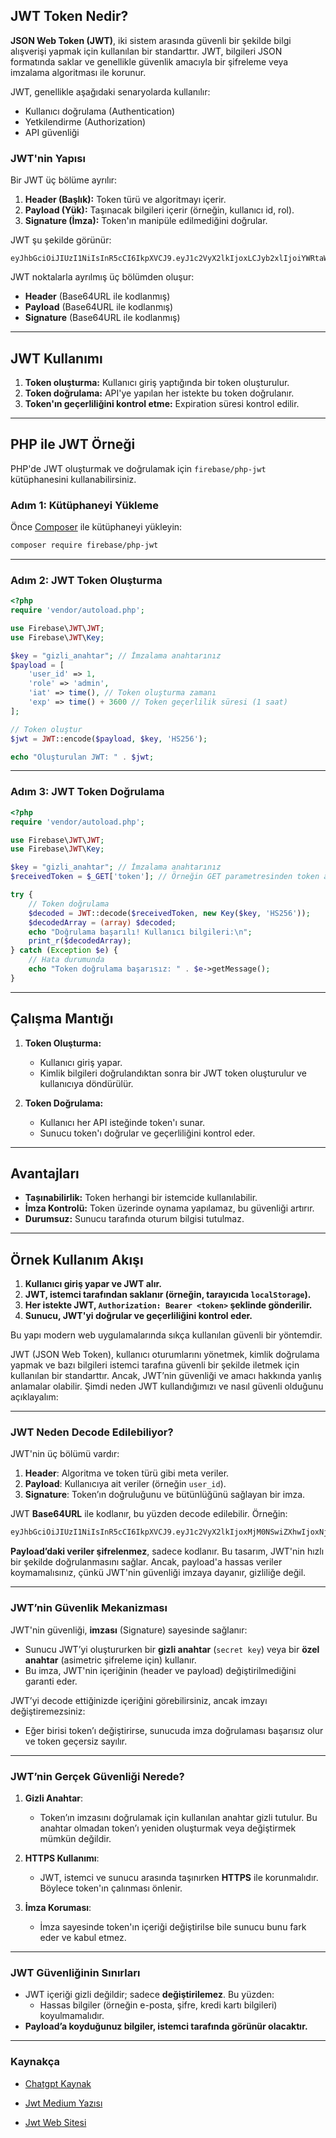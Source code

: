 ## JWT Token Nedir?

**JSON Web Token (JWT)**, iki sistem arasında güvenli bir şekilde bilgi alışverişi yapmak için kullanılan bir standarttır. JWT, bilgileri JSON formatında saklar ve genellikle güvenlik amacıyla bir şifreleme veya imzalama algoritması ile korunur.

JWT, genellikle aşağıdaki senaryolarda kullanılır:

- Kullanıcı doğrulama (Authentication)
- Yetkilendirme (Authorization)
- API güvenliği

### JWT'nin Yapısı

Bir JWT üç bölüme ayrılır:

1. **Header (Başlık):** Token türü ve algoritmayı içerir.
2. **Payload (Yük):** Taşınacak bilgileri içerir (örneğin, kullanıcı id, rol).
3. **Signature (İmza):** Token'ın manipüle edilmediğini doğrular.

JWT şu şekilde görünür:

```
eyJhbGciOiJIUzI1NiIsInR5cCI6IkpXVCJ9.eyJ1c2VyX2lkIjoxLCJyb2xlIjoiYWRtaW4iLCJleHAiOjE2OTM4NjQ4MDB9.TJVA95OrM7E2cBab30RMHrHDcEfxjoYZgeFONFh7HgQ
```

JWT noktalarla ayrılmış üç bölümden oluşur:

- **Header** (Base64URL ile kodlanmış)
- **Payload** (Base64URL ile kodlanmış)
- **Signature** (Base64URL ile kodlanmış)

---

## JWT Kullanımı

1. **Token oluşturma:** Kullanıcı giriş yaptığında bir token oluşturulur.
2. **Token doğrulama:** API'ye yapılan her istekte bu token doğrulanır.
3. **Token'ın geçerliliğini kontrol etme:** Expiration süresi kontrol edilir.

---

## PHP ile JWT Örneği

PHP'de JWT oluşturmak ve doğrulamak için `firebase/php-jwt` kütüphanesini kullanabilirsiniz.

### Adım 1: Kütüphaneyi Yükleme

Önce [Composer](https://getcomposer.org/) ile kütüphaneyi yükleyin:

```bash
composer require firebase/php-jwt
```

---

### Adım 2: JWT Token Oluşturma

```php
<?php
require 'vendor/autoload.php';

use Firebase\JWT\JWT;
use Firebase\JWT\Key;

$key = "gizli_anahtar"; // İmzalama anahtarınız
$payload = [
    'user_id' => 1,
    'role' => 'admin',
    'iat' => time(), // Token oluşturma zamanı
    'exp' => time() + 3600 // Token geçerlilik süresi (1 saat)
];

// Token oluştur
$jwt = JWT::encode($payload, $key, 'HS256');

echo "Oluşturulan JWT: " . $jwt;
```

---

### Adım 3: JWT Token Doğrulama

```php
<?php
require 'vendor/autoload.php';

use Firebase\JWT\JWT;
use Firebase\JWT\Key;

$key = "gizli_anahtar"; // İmzalama anahtarınız
$receivedToken = $_GET['token']; // Örneğin GET parametresinden token alınır

try {
    // Token doğrulama
    $decoded = JWT::decode($receivedToken, new Key($key, 'HS256'));
    $decodedArray = (array) $decoded;
    echo "Doğrulama başarılı! Kullanıcı bilgileri:\n";
    print_r($decodedArray);
} catch (Exception $e) {
    // Hata durumunda
    echo "Token doğrulama başarısız: " . $e->getMessage();
}
```

---

## Çalışma Mantığı

1. **Token Oluşturma:**

   - Kullanıcı giriş yapar.
   - Kimlik bilgileri doğrulandıktan sonra bir JWT token oluşturulur ve kullanıcıya döndürülür.

2. **Token Doğrulama:**
   - Kullanıcı her API isteğinde token'ı sunar.
   - Sunucu token'ı doğrular ve geçerliliğini kontrol eder.

---

## Avantajları

- **Taşınabilirlik:** Token herhangi bir istemcide kullanılabilir.
- **İmza Kontrolü:** Token üzerinde oynama yapılamaz, bu güvenliği artırır.
- **Durumsuz:** Sunucu tarafında oturum bilgisi tutulmaz.

---

## Örnek Kullanım Akışı

1. **Kullanıcı giriş yapar ve JWT alır.**
2. **JWT, istemci tarafından saklanır (örneğin, tarayıcıda `localStorage`).**
3. **Her istekte JWT, `Authorization: Bearer <token>` şeklinde gönderilir.**
4. **Sunucu, JWT'yi doğrular ve geçerliliğini kontrol eder.**

Bu yapı modern web uygulamalarında sıkça kullanılan güvenli bir yöntemdir.

JWT (JSON Web Token), kullanıcı oturumlarını yönetmek, kimlik doğrulama yapmak ve bazı bilgileri istemci tarafına güvenli bir şekilde iletmek için kullanılan bir standarttır. Ancak, JWT’nin güvenliği ve amacı hakkında yanlış anlamalar olabilir. Şimdi neden JWT kullandığımızı ve nasıl güvenli olduğunu açıklayalım:

---

### **JWT Neden Decode Edilebiliyor?**

JWT'nin üç bölümü vardır:

1. **Header**: Algoritma ve token türü gibi meta veriler.
2. **Payload**: Kullanıcıya ait veriler (örneğin `user_id`).
3. **Signature**: Token’ın doğruluğunu ve bütünlüğünü sağlayan bir imza.

JWT **Base64URL** ile kodlanır, bu yüzden decode edilebilir. Örneğin:

```bash
eyJhbGciOiJIUzI1NiIsInR5cCI6IkpXVCJ9.eyJ1c2VyX2lkIjoxMjM0NSwiZXhwIjoxNjgwMDAwMDAwfQ.s5sKwp8WQXOTfrb4qKw_1L0JhsKPYFjS7-Y0sx9KTYc
```

**Payload’daki veriler şifrelenmez**, sadece kodlanır. Bu tasarım, JWT'nin hızlı bir şekilde doğrulanmasını sağlar. Ancak, payload'a hassas veriler koymamalısınız, çünkü JWT'nin güvenliği imzaya dayanır, gizliliğe değil.

---

### **JWT’nin Güvenlik Mekanizması**

JWT'nin güvenliği, **imzası** (Signature) sayesinde sağlanır:

- Sunucu JWT’yi oluştururken bir **gizli anahtar** (`secret key`) veya bir **özel anahtar** (asimetric şifreleme için) kullanır.
- Bu imza, JWT'nin içeriğinin (header ve payload) değiştirilmediğini garanti eder.

JWT’yi decode ettiğinizde içeriğini görebilirsiniz, ancak imzayı değiştiremezsiniz:

- Eğer birisi token’ı değiştirirse, sunucuda imza doğrulaması başarısız olur ve token geçersiz sayılır.

---

### **JWT’nin Gerçek Güvenliği Nerede?**

1. **Gizli Anahtar**:

   - Token’ın imzasını doğrulamak için kullanılan anahtar gizli tutulur. Bu anahtar olmadan token’ı yeniden oluşturmak veya değiştirmek mümkün değildir.

2. **HTTPS Kullanımı**:

   - JWT, istemci ve sunucu arasında taşınırken **HTTPS** ile korunmalıdır. Böylece token'ın çalınması önlenir.

3. **İmza Koruması**:
   - İmza sayesinde token'ın içeriği değiştirilse bile sunucu bunu fark eder ve kabul etmez.

---

### **JWT Güvenliğinin Sınırları**

- JWT içeriği gizli değildir; sadece **değiştirilemez**. Bu yüzden:
  - Hassas bilgiler (örneğin e-posta, şifre, kredi kartı bilgileri) koyulmamalıdır.
- **Payload’a koyduğunuz bilgiler, istemci tarafında görünür olacaktır.**

---

### Kaynakça

- [Chatgpt Kaynak](https://chatgpt.com/share/67719714-98c0-8008-910b-7278763a6906)

- [Jwt Medium Yazısı](https://tugrulbayrak.medium.com/jwt-json-web-tokens-nedir-nasil-calisir-5ca6ebc1584a)

- [Jwt Web Sitesi](https://jwt.io/)
